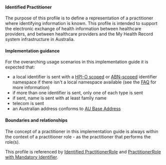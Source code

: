 #### Identified Practitioner
The purpose of this profile is to define a representation of a practitioner where identifying information is known. This profile is intended to support the electronic exchange of health information between healthcare providers, and between healthcare providers and the My Health Record system infrastructure in Australia.

#### Implementation guidance
For the overarching usage scenarios in this implementation guide it is expected that:
<ul>
<li>a local identifier is sent with a <a href="http://ns.electronichealth.net.au/id/hpio-scoped/service-provider-individual/1.0/index.html">HPI-O scoped</a> or <a href="http://ns.electronichealth.net.au/id/abn-scoped/service-provider-individual/1.0/index.html">ABN-scoped</a> identifier namespace if there isn't a local namespace available (see the <a href="https://github.com/AuDigitalHealth/ci-fhir-r4/wiki/Frequently-Asked-Questions">FAQ</a> for more information)</li>
<li>if more than one identifier is sent, only one of each type is sent</li>
<li>if sent, name is sent with at least family name</li>
<li>telecom is sent</li>
<li>an Australian address conforms to <a href="http://build.fhir.org/ig/hl7au/au-fhir-base/StructureDefinition-au-address.html">AU Base Address</a></li>
</ul>

#### Boundaries and relationships
The concept of a practitioner in this implementation guide is always within the context of a practitioner role - as the practitioner that performs the role(s). 

This profile is referenced by 
[Identified PractitionerRole](StructureDefinition-practitionerrole-identified-1.html) and 
[PractitionerRole with Mandatory Identifier](StructureDefinition-practitionerrole-ident-1.html).